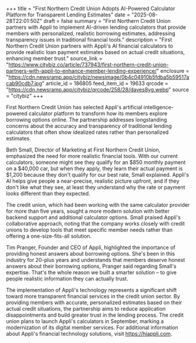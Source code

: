 +++
title = "First Northern Credit Union Adopts AI-Powered Calculator Platform for Transparent Lending Estimates"
date = "2025-08-28T22:01:50Z"
draft = false
summary = "First Northern Credit Union partners with Appli to implement AI-driven lending calculators that provide members with personalized, realistic borrowing estimates, addressing transparency issues in traditional financial tools."
description = "First Northern Credit Union partners with Appli's AI financial calculators to provide realistic loan payment estimates based on actual credit situations, enhancing member trust."
source_link = "https://www.citybiz.co/article/737943/first-northern-credit-union-partners-with-appli-to-enhance-member-lending-experience/"
enclosure = "https://cdn.newsramp.app/citybiz/newsimage/0b4c04910b5fdba5b59517acab90cdb7.jpg"
article_id = 186805
feed_item_id = 19633
qrcode = "https://cdn.newsramp.app/citybiz/qrcode/258/28/daves8yg.webp"
source = "citybiz"
+++

<p>First Northern Credit Union has selected Appli's artificial intelligence-powered calculator platform to transform how its members explore borrowing options online. The partnership addresses longstanding concerns about the accuracy and transparency of traditional lending calculators that often show idealized rates rather than personalized estimates.</p><p>Beth Small, Director of Marketing at First Northern Credit Union, emphasized the need for more realistic financial tools. With our current calculators, someone might see they qualify for an $850 monthly payment on a $40,000 car, but when they apply, they learn their actual payment is $1,200 because they don't qualify for our best rate, Small explained. Appli's AI helps give people a near-precise, realistic picture upfront, and if they don't like what they see, at least they understand why the rate or payment looks different than they expected.</p><p>The credit union, which had been working with the same calculator provider for more than five years, sought a more modern solution with better backend support and additional calculator options. Small praised Appli's collaborative approach, noting that the company works closely with credit unions to develop tools that meet specific member needs rather than offering a one-size-fits-all solution.</p><p>Tim Pranger, Founder and CEO of Appli, highlighted the importance of providing honest answers about borrowing options. She's been in this industry for 20-plus years and understands that members deserve honest answers about their borrowing options, Pranger said regarding Small's expertise. That's the whole reason we built a smarter solution – to give people realistic information they can actually trust.</p><p>The implementation of Appli's technology represents a significant shift toward more transparent financial services in the credit union sector. By providing members with accurate, personalized estimates based on their actual credit situations, the partnership aims to reduce application disappointments and build greater trust in the lending process. The credit union plans to launch Appli's calculators in September, marking a modernization of its digital member services. For additional information about Appli's financial technology solutions, visit <a href="https://hiappli.com" rel="nofollow" target="_blank">https://hiappli.com</a>.</p>